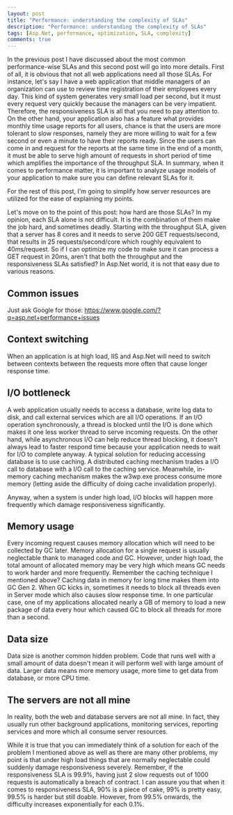 ```yaml
---
layout: post
title: "Performance: understanding the complexity of SLAs"
description: "Performance: understanding the complexity of SLAs"
tags: [Asp.Net, performance, optimization, SLA, complexity]
comments: true
---
```


In the previous post I have discussed about the most common performance-wise SLAs and this second post will go into more details.
First of all, it is obvious that not all web applications need all those SLAs. For instance, let's say I have a web application that middle managers of an organization can use to review time registration of their employees every day. This kind of system generates very small load per second, but it must every request very quickly because the managers can be very impatient. Therefore, the responsiveness SLA is all that you need to pay attention to. On the other hand, your application also has a feature what provides monthly time usage reports for all users, chance is that the users are more tolerant to slow responses, namely they are more willing to wait for a few second or even a minute to have their reports ready. Since the users can come in and request for the reports at the same time in the end of a month, it must be able to serve high amount of requests in short period of time which amplifies the importance of the throughput SLA.
In summary, when it comes to performance matter, it is important to analyze  usage models of your application to make sure you can define relevant SLAs for it.

For the rest of this post, I'm going to simplify how server resources are utilized for the ease of explaining my points.

Let's move on to the point of this post: how hard are those SLAs? In my opinion, each SLA alone is not difficult. It is the combination of them make the job hard, and sometimes deadly. Starting with the throughput SLA, given that a server has 8 cores and it needs to serve 200 GET requests/second, that results in 25 requests/second/core which roughly equivalent to 40ms/request. So if I can optimize my code to make sure it can process a GET request in 20ms, aren't that both the throughput and the responsiveness SLAs satisfied? In Asp.Net world, it is not that easy due to various reasons.

## Common issues
Just ask Google for those: https://www.google.com/?q=asp.net+performance+issues


## Context switching
When an application is at high load, IIS and Asp.Net will need to switch between contexts between the requests more often that cause longer response time.

## I/O bottleneck
A web application usually needs to access a database, write log data to disk, and call external services which are all I/O operations. If an I/O operation synchronously, a thread is blocked until the I/O is done which makes it one less worker thread to serve incoming requests. On the other hand, while asynchronous I/O can help reduce thread blocking, it doesn't always lead to faster respond time because your application needs to wait for I/O to complete anyway.
A typical solution for reducing accessing database is to use caching. A distributed caching mechanism trades a I/O call to database with a I/O call to the caching service. Meanwhile, in-memory caching mechanism makes the w3wp.exe process consume more memory (letting aside the difficulty of doing cache invalidation properly).

Anyway, when a system is under high load, I/O blocks will happen more frequently which damage responsiveness significantly.

## Memory usage
Every incoming request causes memory allocation which will need to be collected by GC later. Memory allocation for a single request is usually neglectable thank to managed code and GC. However, under high load, the total amount of allocated memory may be very high which means GC needs to work harder and more frequently. Remember the caching technique I mentioned above? Caching data in memory for long time makes them into GC Gen 2. When GC kicks in, sometimes it needs to block all threads even in Server mode which also causes slow response time. In one particular case, one of my applications allocated nearly a GB of memory to load a new package of data every hour which caused GC to block all threads for more than a second. 

## Data size
Data size is another common hidden problem. Code that runs well with a small amount of data doesn't mean it will perform well with large amount of data. Larger data means more memory usage, more time to get data from database, or more CPU time.

## The servers are not all mine
In reality, both the web and database servers are not all mine. In fact, they usually run other background applications, monitoring services, reporting services and more which all consume server resources.


While it is true that you can immediately think of a solution for each of the problem I mentioned above as well as there are many other problems, my point is that under high load things that are normally neglectable could suddenly damage responsiveness severely. Remember, if the responsiveness SLA is 99.9%, having just 2 slow requests out of 1000 requests is automatically a breach of contract. I can assure you that when it comes to responsiveness SLA, 90% is a piece of cake, 99% is pretty easy, 99.5% is harder but still doable. However, from 99.5% onwards, the difficulty increases exponentially for each 0.1%.
